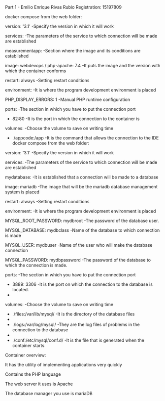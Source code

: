 Part 1 - Emilio Enrique Rivas Rubio
Registration: 15197809

docker compose from the web folder:

version: '3.1' -Specify the version in which it will work

services: -The parameters of the service to which connection will be made are established

measurementapp: -Section where the image and its conditions are established

image: webdevops / php-apache: 7.4 -It puts the image and the version with which the container conforms

restart: always -Setting restart conditions

environment: -It is where the program development environment is placed

  PHP_DISPLAY_ERRORS: 1 -Manual PHP runtime configuration
  
ports: -The section in which you have to put the connection port

  - 82:80 -It is the port in which the connection to the container is
  
volumes: -Choose the volume to save on writing time

  - ./appcode:/app -It is the command that allows the connection to the IDE
docker compose from the web folder:

version: '3.1' -Specify the version in which it will work

services: -The parameters of the service to which connection will be made are established

mydatabase: -It is established that a connection will be made to a database

image: mariadb -The image that will be the mariadb database management system is placed

restart: always -Setting restart conditions

environment: -It is where the program development environment is placed

  MYSQL_ROOT_PASSWORD: mydbroot -The password of the database user.
  
  MYSQL_DATABASE: mydbclass -Name of the database to which connection is made
  
  MYSQL_USER: mydbuser -Name of the user who will make the database connection
  
  MYSQL_PASSWORD: mydbpassword -The password of the database to which the connection is made.
  
ports: -The section in which you have to put the connection port

  - 3889: 3306 -It is the port on which the connection to the database is located.
  -
volumes: -Choose the volume to save on writing time

  - ./files:/var/lib/mysql/ -It is the directory of the database files
  -
  - ./logs:/var/log/mysql/ -They are the log files of problems in the connection to the database
  -
  - ./conf:/etc/mysql/conf.d/ -It is the file that is generated when the container starts
  
Container overview:

It has the utility of implementing applications very quickly

Contains the PHP language

The web server it uses is Apache

The database manager you use is mariaDB
